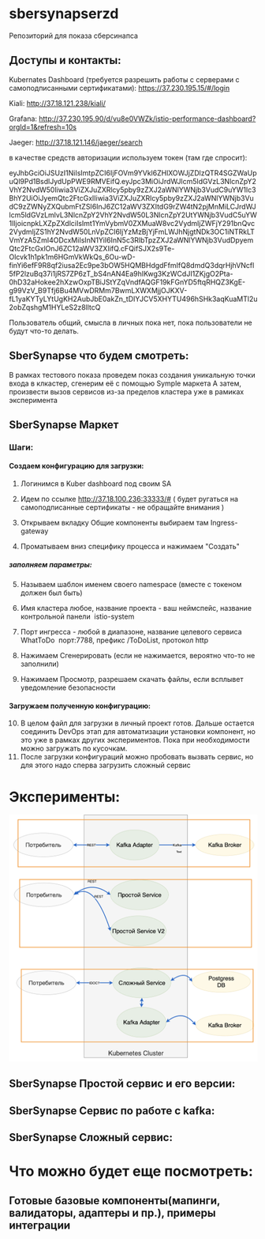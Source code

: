 # sbersynapserzd

Репозиторий для показа сберсинапса


## Доступы и контакты:


Kubernates Dashboard 
(требуется разрешить работы с серверами с самоподписанными сертификатами):
https://37.230.195.15/#/login

Kiali:
http://37.18.121.238/kiali/

Grafana:
http://37.230.195.90/d/vu8e0VWZk/istio-performance-dashboard?orgId=1&refresh=10s

Jaeger:
http://37.18.121.146/jaeger/search


в качестве средств авторизации используем токен (там где спросит):

eyJhbGciOiJSUzI1NiIsImtpZCI6IjFOVm9YVkl6ZHlXOWJjZDlzQTR4SGZWaUpuQl9Pd1BsdlJydUpPWE9RMVEifQ.eyJpc3MiOiJrdWJlcm5ldGVzL3NlcnZpY2VhY2NvdW50Iiwia3ViZXJuZXRlcy5pby9zZXJ2aWNlYWNjb3VudC9uYW1lc3BhY2UiOiJyemQtc2FtcGxlIiwia3ViZXJuZXRlcy5pby9zZXJ2aWNlYWNjb3VudC9zZWNyZXQubmFtZSI6InJ6ZC12aWV3ZXItdG9rZW4tN2pjMnMiLCJrdWJlcm5ldGVzLmlvL3NlcnZpY2VhY2NvdW50L3NlcnZpY2UtYWNjb3VudC5uYW1lIjoicnpkLXZpZXdlciIsImt1YmVybmV0ZXMuaW8vc2VydmljZWFjY291bnQvc2VydmljZS1hY2NvdW50LnVpZCI6IjYzMzBjYjFmLWJhNjgtNDk3OC1iNTRkLTVmYzA5ZmI4ODcxMiIsInN1YiI6InN5c3RlbTpzZXJ2aWNlYWNjb3VudDpyemQtc2FtcGxlOnJ6ZC12aWV3ZXIifQ.cFQifSJX2s9Te-Olcvk1h1pk1m6HGmVkWkQs_6Ou-wD-finYi6efF9R8qf2iusa2Ec9pe3bOW5HQMBHdgdFfmIfQ8dmdQ3dqrHjhVNcfl5fP2lzuBq37i1jRS7ZP6zT_bS4nAN4Ea9hIKwg3KzWCdJI1ZKjgO2Pta-0hD32aHokee2hXzwOxpTBiJStYZqVndfAQGF19kFGnYD5ftqRHQZ3KgE-g99VzV_B9Tfj6Bu4MVwDRMm7BwmLXWXMjjOJKXV-fL1yaKYTyLYtUgKH2AubJbE0akZn_tDIYJCV5XHYTU496hSHk3aqKuaMTl2u2obZqshgM1HYLeS2z8lltcQ

Пользователь общий, смысла в личных пока нет, пока пользователи не будут что-то делать.


## SberSynapse что будем смотреть:

В рамках тестового показа проведем показ создания уникальную точки входа в клкастер, сгенерим её с помощью Symple маркета
А затем, произвести вызов сервисов из-за пределов кластера уже в рамиках эксперимента



## SberSynapse Маркет 


### Шаги:

#### Создаем конфигурацию для загрузки:
1. Логинимся в Kuber dashboard под своим SA

2. Идем по ссылке http://37.18.100.236:33333/#  ( будет ругаться на самоподписанные сертификаты - не обращайте внимания )

3. Открываем вкладку Общие компоненты выбираем там Ingress-gateway

4. Проматываем вниз специфику процесса и нажимаем "Создать"
##### заполняем параметры:
5. Называем шаблон именем своего namespace (вместе с токеном должен был быть)
6. Имя кластера любое, название проекта - ваш неймспейс, название контрольной панели  istio-system
7. Порт ингресса - любой в диапазоне, название целевого сервиса WhatToDo  порт:7788, префикс /ToDoList, протокол http

8. Нажимаем Сгенерировать (если не нажимается, вероятно что-то не заполнили)
9. Нажимаем Просмотр, разрешаем скачать файлы, если всплывет уведомление безопасности
 
#### Загружаем полученную конфигурацию:
10. В целом файл для загрузки в личный проект готов. Дальше остается соединить DevOps этап для автоматизации установки компонент, но это уже в рамках других экспериментов. Пока при необходимости можно загружать по кусочкам.
11. После загрузки конфигураций можно пробовать вызвать сервис, но для этого надо сперва загрузить сложный сервис

# Эксперименты:

![alt text](https://github.com/sdgorkov/sbersynapserzd/blob/main/Screenshot%202021-02-17%20at%2009.23.31.png?raw=true)

## SberSynapse Простой сервис и его версии:


## SberSynapse Сервис по работе с kafka:

## SberSynapse Сложный сервис:



# Что можно будет еще посмотреть:

## Готовые базовые компоненты(мапинги, валидаторы, адаптеры и пр.), примеры интеграции 


